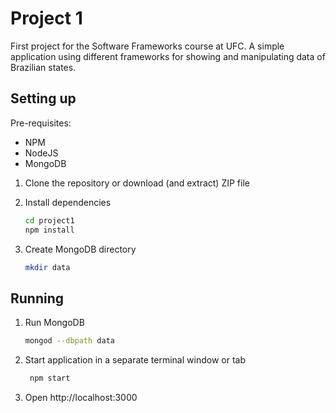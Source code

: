 # Project 1

First project for the Software Frameworks course at UFC. A simple application using different frameworks for showing and manipulating data of Brazilian states.

## Setting up

Pre-requisites:
  * NPM
  * NodeJS
  * MongoDB

1. Clone the repository or download (and extract) ZIP file

2. Install dependencies
 
    ```bash
    cd project1
    npm install
    ```

3. Create MongoDB directory
 
    ```bash
    mkdir data
    ```
    
## Running

1. Run MongoDB

    ```bash
    mongod --dbpath data
    ```
    
2. Start application in a separate terminal window or tab
 
   ```bash
    npm start
   ```
   
3. Open http://localhost:3000
